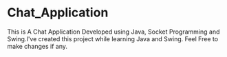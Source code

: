 # Chat_Application
This is A Chat Application Developed using Java, Socket Programming and Swing.I've created this project while learning Java and Swing.
Feel Free to make changes if any.
